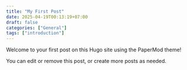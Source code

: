 ```yaml
---
title: "My First Post"
date: 2025-04-19T00:13:19+07:00
draft: false
categories: ["General"]
tags: ["introduction"]
---
```


Welcome to your first post on this Hugo site using the PaperMod theme!

You can edit or remove this post, or create more posts as needed.
